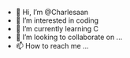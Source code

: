 - 👋 Hi, I’m @Charlesaan
- 👀 I’m interested in coding
- 🌱 I’m currently learning C
- 💞️ I’m looking to collaborate on ...
- 📫 How to reach me ...

<!---
Charlesaan/Charlesaan is a ✨ special ✨ repository because its `README.md` (this file) appears on your GitHub profile.
You can click the Preview link to take a look at your changes.
--->
